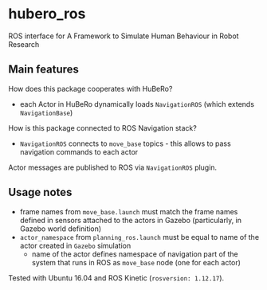 # hubero_ros
ROS interface for A Framework to Simulate Human Behaviour in Robot Research

## Main features

How does this package cooperates with HuBeRo?
- each Actor in HuBeRo dynamically loads `NavigationROS` (which extends `NavigationBase`)

How is this package connected to ROS Navigation stack?
- `NavigationROS` connects to `move_base` topics - this allows to pass navigation commands to each actor

Actor messages are published to ROS via `NavigationROS` plugin.

## Usage notes
- frame names from `move_base.launch` must match the frame names defined in sensors attached to the actors in Gazebo (particularly, in Gazebo world definition)
- `actor_namespace` from `planning_ros.launch` must be equal to name of the actor created in `Gazebo` simulation
  - name of the actor defines namespace of navigation part of the system that runs in ROS as `move_base` node (one for each actor)

Tested with Ubuntu 16.04 and ROS Kinetic (`rosversion: 1.12.17`).
